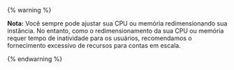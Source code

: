 {% warning %}

**Nota:** Você sempre pode ajustar sua CPU ou memória redimensionando sua instância. No entanto, como o redimensionamento da sua CPU ou memória requer tempo de inatividade para os usuários, recomendamos o fornecimento excessivo de recursos para contas em escala.

{% endwarning %}
